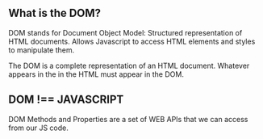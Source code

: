 
## What is the DOM?

DOM stands for Document Object Model: Structured representation of HTML documents. Allows Javascript to access HTML elements and styles to manipulate them. 

The DOM is a complete representation of an HTML document. Whatever appears in the in the HTML must appear in the DOM.

## DOM !== JAVASCRIPT

DOM Methods and Properties are a set of WEB APIs that we can access from our JS code. 